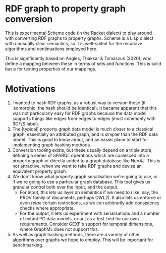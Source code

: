 # RDF graph to property graph conversion 

This is experimental Scheme code (in the Racket dialect) to play around with converting RDF graphs to property graphs. Scheme is a Lisp dialect with unusually clear semantics, so it is well-suited for the recursive algorithms and continuations employed here.

This is significantly based on Angles, Thakkar & Tomaszuk (2020), who define a mapping between these in terms of sets and functions. This is solid basis for testing properties of our mappings.

# Motivations

1. I wanted to hash RDF graphs, as a robust way to version these (if isomorphic, the hash should be identical). It became apparent that this was not particularly easy for RDF graphs because the data model supports things like edges from edges to edges (most commonly with RDF/S label).
2. The [typical] property graph data model is much closer to a classical graph, essentially an attributed graph, and is simpler than the RDF data model. This is good to know about, and an easier place to start for implementing graph hashing methods.
3. Conversion tooling exists, but these usually depend on a triple store, defining a series of SPARQL operations which are coalesced into a property graph or directly added to a graph database like Neo4J. This is not attractive, when we want to take RDF graphs and devise an equivalent property graph.
4. We don't know what property graph serialisation we're going to use, or if we're going to use a particular graph database. This tool gives us granular control both over the input, and the output. 
   - For input, this lets us layer on semantics if we need to (like, say, the PROV family of documents, perhaps OWL2). It also lets us enforce or even *relax* certain restrictions, as we can arbitrarily add consistency checks where appropriate.
   - For the output, it lets us experiment with serialisations and a number of extant PG data models, or act as a test-bed for our own requirements. Consider GEXF's support for temporal dimensions, where GraphML does not support this.
5. As well as graph hashing methods, there are a variety of other algorithms over graphs we hope to employ. This will be important for benchmarking.
